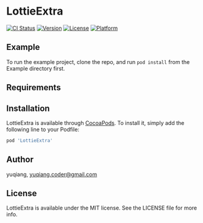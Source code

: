# LottieExtra

[![CI Status](https://img.shields.io/travis/oxape/LottieExtra.svg?style=flat)](https://travis-ci.org/oxape/LottieExtra)
[![Version](https://img.shields.io/cocoapods/v/LottieExtra.svg?style=flat)](https://cocoapods.org/pods/LottieExtra)
[![License](https://img.shields.io/cocoapods/l/LottieExtra.svg?style=flat)](https://cocoapods.org/pods/LottieExtra)
[![Platform](https://img.shields.io/cocoapods/p/LottieExtra.svg?style=flat)](https://cocoapods.org/pods/LottieExtra)

## Example

To run the example project, clone the repo, and run `pod install` from the Example directory first.

## Requirements

## Installation

LottieExtra is available through [CocoaPods](https://cocoapods.org). To install
it, simply add the following line to your Podfile:

```ruby
pod 'LottieExtra'
```

## Author

yuqiang, yuqiang.coder@gmail.com

## License

LottieExtra is available under the MIT license. See the LICENSE file for more info.
